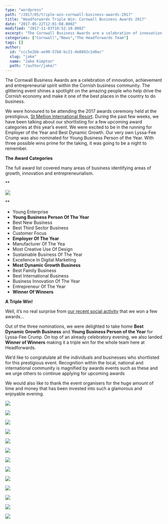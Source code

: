 ```yaml
---
type: "wordpress"
path: "/2017/05/triple-win-cornwall-business-awards-2017"
title: "Headforwards Triple Win: Cornwall Business Awards 2017"
date: "2017-05-22T12:01:08.000Z"
modified: "2017-11-03T10:52:10.000Z"
excerpt: "The Cornwall Business Awards are a celebration of innovation, achievement and entrepreneurial spirit within the Cornish business community. The glittering event shines a spotlight on the amazing people who help drive the Cornish economy and make it one of the best places in the country to do business. We were honoured to be attending the …"
categories: ["Cornwall","News","The Headforwards Team"]
tags: []
author:
  id: "ccc5e2bb-ae99-57b8-bc21-de8892c1d0ac"
  slug: "jake"
  name: "Jake Kimpton"
  path: "/author/jake/"
---
```

The Cornwall Business Awards are a celebration of innovation, achievement and entrepreneurial spirit within the Cornish business community. The glittering event shines a spotlight on the amazing people who help drive the Cornish economy and make it one of the best places in the country to do business.

We were honoured to be attending the 2017 awards ceremony held at the prestigious, [St Mellion International Resort](http://st-mellion.co.uk/). During the past few weeks, we have been talking about our shortlisting for a few upcoming award categories at this year’s event. We were excited to be in the running for Employer of the Year and Best Dynamic Growth. Our very own Lyssa-Fee Crump was also nominated for Young Business Person of the Year. With three possible wins prime for the taking, it was going to be a night to remember.

**The Award Categories**

The full award list covered many areas of business identifying areas of growth, innovation and entrepreneurialism.

**

<section class="gallery">

![](/wp-content/uploads/2017/05/cba17-004_34711424496_o.jpg)

</section>

**

*   Young Enterprise
*   **Young Business Person Of The Year**
*   Best New Business
*   Best Third Sector Business
*   Customer Focus
*   **Employer Of The Year**
*   Manufacturer Of The Yea
*   Most Creative Use Of Design
*   Sustainable Business Of The Year
*   Excellence In Digital Marketing
*   **Most Dynamic Growth Business**
*   Best Family Business
*   Best International Business
*   Business Innovation Of The Year
*   Entrepreneur Of The Year
*   **Winner Of Winners**

**A Triple Win!**

Well, it’s no real surprise from [our recent social activity](https://twitter.com/search?l=&q=%23cba17%20from%3Aheadforwards%20near%3A%22Redruth%2C%20England%22%20within%3A15mi&src=typd) that we won a few awards…

Out of the three nominations, we were delighted to take home **Best Dynamic Growth Business** and **Young Business Person of the Year** for Lyssa-Fee Crump. On top of an already celebratory evening, we also landed **Winner of Winners** making it a triple win for the whole team here at Headforwards.

We’d like to congratulate all the individuals and businesses who shortlisted for this prestigious event. Recognition within the local, national and international community is magnified by awards events such as these and we urge others to continue applying for upcoming awards

We would also like to thank the event organisers for the huge amount of time and money that has been invested into such a glamorous and enjoyable evening.


<section class="gallery">


![](/wp-content/uploads/2017/05/cornwall-business-awards_33908587384_o-1.jpg)

![](/wp-content/uploads/2017/05/cba17-005_34619842851_o.jpg)

![](/wp-content/uploads/2017/05/cornwall-business-awards_33908588844_o.jpg)

![](/wp-content/uploads/2017/05/matt-dawson_34619808531_o.jpg)

![](/wp-content/uploads/2017/05/mike-king-cdc-md_33909226764_o-1.jpg)

![](/wp-content/uploads/2017/05/cornwall-business-awards_34619153701_o.jpg)

![](/wp-content/uploads/2017/05/cornwall-business-awards_33908587674_o-1.jpg)

![](/wp-content/uploads/2017/05/cornwall-business-awards_34750934435_o.jpg)

![](/wp-content/uploads/2017/05/IMG_2190.jpg)

![](/wp-content/uploads/2017/05/winner-of-winners-headforwards_34751572005_o.jpg)

![](/wp-content/uploads/2017/05/cornwall-business-awards_33941819943_o-1.jpg)

![](/wp-content/uploads/2017/05/young-business-person-lyssa-fee-crump-headforwards_34751559705_o-1.jpg)

![](/wp-content/uploads/2017/05/IMG_2215.jpg)

</section>

